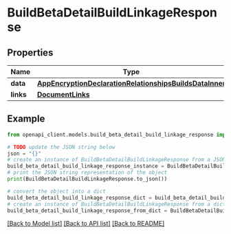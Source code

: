 # BuildBetaDetailBuildLinkageResponse


## Properties

Name | Type | Description | Notes
------------ | ------------- | ------------- | -------------
**data** | [**AppEncryptionDeclarationRelationshipsBuildsDataInner**](AppEncryptionDeclarationRelationshipsBuildsDataInner.md) |  | 
**links** | [**DocumentLinks**](DocumentLinks.md) |  | 

## Example

```python
from openapi_client.models.build_beta_detail_build_linkage_response import BuildBetaDetailBuildLinkageResponse

# TODO update the JSON string below
json = "{}"
# create an instance of BuildBetaDetailBuildLinkageResponse from a JSON string
build_beta_detail_build_linkage_response_instance = BuildBetaDetailBuildLinkageResponse.from_json(json)
# print the JSON string representation of the object
print(BuildBetaDetailBuildLinkageResponse.to_json())

# convert the object into a dict
build_beta_detail_build_linkage_response_dict = build_beta_detail_build_linkage_response_instance.to_dict()
# create an instance of BuildBetaDetailBuildLinkageResponse from a dict
build_beta_detail_build_linkage_response_from_dict = BuildBetaDetailBuildLinkageResponse.from_dict(build_beta_detail_build_linkage_response_dict)
```
[[Back to Model list]](../README.md#documentation-for-models) [[Back to API list]](../README.md#documentation-for-api-endpoints) [[Back to README]](../README.md)


